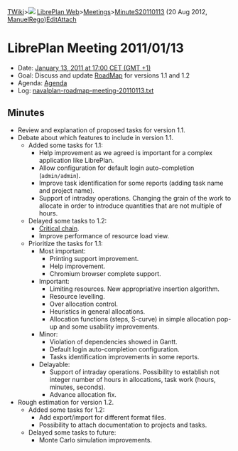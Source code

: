 [TWiki](Main_WebHome)&gt;![](/twiki/pub/TWiki/TWikiDocGraphics/web-bg-small.gif) [LibrePlan Web](LibrePlan_WebHome)&gt;[Meetings](LibrePlan_Meetings)&gt;[MinuteS20110113](LibrePlan_MinuteS20110113 "Topic revision: 5 (20 Aug 2012 - 09:52:55)") (20 Aug 2012, [ManuelRego](Main_ManuelRego))[Edit](LibrePlan_MinuteS20110113?t=1520343711 "Edit this topic text")[Attach](/twiki/bin/attach/LibrePlan/MinuteS20110113 "Attach an image or document to this topic")  

 LibrePlan Meeting 2011/01/13
=============================

-   Date: [January 13, 2011 at 17:00 CET (GMT +1)](http://www.timeanddate.com/worldclock/fixedtime.html?day=13&month=1&year=2011&hour=17&min=0&sec=0&p1=48)
-   Goal: Discuss and update [RoadMap](LibrePlan_RoadMap) for versions 1.1 and 1.2
-   Agenda: [Agenda](https://etherpad.igalia.com/191)
-   Log: [navalplan-roadmap-meeting-20110113.txt](http://wiki.navalplan.org/twiki/pub/NavalPlan/Meetings/navalplan-roadmap-meeting-20110113.txt)

 Minutes
--------

-   Review and explanation of proposed tasks for version 1.1.
-   Debate about which features to include in version 1.1.
    -   Added some tasks for 1.1:
        -   Help improvement as we agreed is important for a complex application like LibrePlan.
        -   Allow configuration for default login auto-completion (`admin/admin`).
        -   Improve task identification for some reports (adding task name and project name).
        -   Support of intraday operations. Changing the grain of the work to allocate in order to introduce quantities that are not multiple of hours.
    -   Delayed some tasks to 1.2:
        -   [Critical chain](http://en.wikipedia.org/wiki/Critical_Chain_Project_Management).
        -   Improve performance of resource load view.
    -   Prioritize the tasks for 1.1:
        -   Most important:
            -   Printing support improvement.
            -   Help improvement.
            -   Chromium browser complete support.
        -   Important:
            -   Limiting resources. New appropriative insertion algorithm.
            -   Resource levelling.
            -   Over allocation control.
            -   Heuristics in general allocations.
            -   Allocation functions (steps, S-curve) in simple allocation pop-up and some usability improvements.
        -   Minor:
            -   Violation of dependencies showed in Gantt.
            -   Default login auto-completion configuration.
            -   Tasks identification improvements in some reports.
        -   Delayable:
            -   Support of intraday operations. Possibility to establish not integer number of hours in allocations, task work (hours, minutes, seconds).
            -   Advance allocation fix.
-   Rough estimation for version 1.2.
    -   Added some tasks for 1.2:
        -   Add export/import for different format files.
        -   Possibility to attach documentation to projects and tasks.
    -   Delayed some tasks to future:
        -   Monte Carlo simulation improvements.
